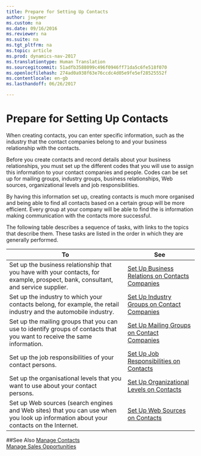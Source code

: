 ```yaml
---
title: Prepare for Setting Up Contacts
author: jswymer
ms.custom: na
ms.date: 09/16/2016
ms.reviewer: na
ms.suite: na
ms.tgt_pltfrm: na
ms.topic: article
ms.prod: dynamics-nav-2017
ms.translationtype: Human Translation
ms.sourcegitcommit: 51adfb3588099c496f0946ff71da5c6fe518f070
ms.openlocfilehash: 274ad0a938f63e76ccdc4d05e9fe5ef28525552f
ms.contentlocale: en-gb
ms.lasthandoff: 06/26/2017

---
```

# <a name="prepare-for-setting-up-contacts"></a>Prepare for Setting Up Contacts
When creating contacts, you can enter specific information, such as the industry that the contact companies belong to and your business relationship with the contacts.

Before you create contacts and record details about your business relationships, you must set up the different codes that you will use to assign this information to your contact companies and people. Codes can be set up for mailing groups, industry groups, business relationships, Web sources, organizational levels and job responsibilities.

By having this information set up, creating contacts is much more organised and being able to find all contacts based on a certain group will be more efficient. Every group at your company will be able to find the is information making communication with the contacts more successful.

The following table describes a sequence of tasks, with links to the topics that describe them. These tasks are listed in the order in which they are generally performed.

|To |See |
|---|----|
|Set up the business relationship that you have with your contacts, for example, prospect, bank, consultant, and service supplier.|[Set Up Business Relations on Contacts Companies](marketing-business-relations.md)|
|Set up the industry to which your contacts belong, for example, the retail industry and the automobile industry.|[Set Up Industry Groups on Contact Companies](marketing-industry-groups.md)|
|Set up the mailing groups that you can use to identify groups of contacts that you want to receive the same information.|[Set Up Mailing Groups on Contact Companies](marketing-mailing-groups.md)|
|Set up the job responsibilities of your contact persons.|[Set Up Job Responsibilities on Contacts](marketing-job-responsibilities.md)|
|Set up the organisational levels that you want to use about your contact persons.|[Set Up Organizational Levels on Contacts](marketing-organizational-levels.md)|
|Set up Web sources (search engines and Web sites) that you can use when you look up information about your contacts on the Internet.|[Set Up Web Sources on Contacts](marketing-web-sources.md)|

##<a name="see-also"></a>See Also
[Manage Contacts](marketing-contacts.md)  
[Manage Sales Opportunities](marketing-manage-sales-opportunities.md)

